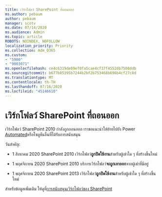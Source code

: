 ```yaml
---
title: เวิร์กโฟลว์ SharePoint ที่ถอนออก
ms.author: pebaum
author: pebaum
manager: scotv
ms.date: 07/14/2020
ms.audience: Admin
ms.topic: article
ROBOTS: NOINDEX, NOFOLLOW
localization_priority: Priority
ms.collection: Adm_O365
ms.custom:
- "5900"
- "9003071"
ms.openlocfilehash: ce4c6319de89ef0fa5cae4cf37f4552db7508ddb
ms.sourcegitcommit: b677b85395b7244b2bf2b753468b696b4cf27c8d
ms.translationtype: MT
ms.contentlocale: th-TH
ms.lasthandoff: 07/16/2020
ms.locfileid: "45146610"
---
```

# <a name="sharepoint-workflows-retiring"></a>เวิร์กโฟลว์ SharePoint ที่ถอนออก

เวิร์กโฟลว์ SharePoint 2010 กําลังถูกถอนออก เราขอแนะนําให้ย้ายไปยัง Power [Automated](https://docs.microsoft.com/power-automate/getting-started)หรือโซลูชันอื่นที่ได้รับการสนับสนุน 

วันสําคัญ:

- 1 สิงหาคม 2020 SharePoint 2010 เวิร์กโฟลว์**ถูกปิดใช้งาน**สําหรับผู้เช่าใด ๆ ที่สร้างขึ้นใหม่

- 1 พฤศจิกายน 2020 SharePoint 2010 บริการเวิร์กโฟลว์**จะถูกเอาออก**จากผู้เช่าที่มีอยู่

- 1 พฤศจิกายน 2020 SharePoint 2013 เวิร์กโฟลว์**ถูกปิดใช้งาน**สําหรับผู้เช่าใด ๆ ที่สร้างขึ้นใหม่

สําหรับข้อมูลเพิ่มเติม ให้ดูที่[การสนับสนุนเวิร์กโฟลว์ของ SharePoint](https://aka.ms/sp-workflows-support)